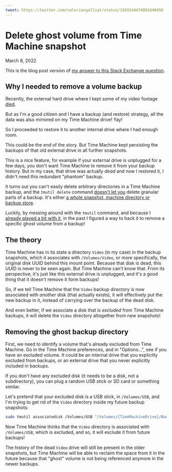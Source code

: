 ```yaml
---
tweet: https://twitter.com/valeriangalliat/status/1501544474081640456
---
```


# Delete ghost volume from Time Machine snapshot
March 8, 2022

This is the blog post version of
[my answer to this Stack Exchange question](https://apple.stackexchange.com/a/438077/452681).

## Why I needed to remove a volume backup

Recently, the external hard drive where I kept some of my video footage
[died](https://twitter.com/valeriangalliat/status/1491106467310489604).

But as I'm a good citizen and I have a backup (and restore) strategy,
all the data was also mirrored on my Time Machine drive! Yay!

So I proceeded to restore it to another internal drive where I had
enough room.

This could be the end of the story. But Time Machine kept persisting the
backups of that old external drive in all further snapshots.

This is a nice feature, for example if your external drive is unplugged
for a few days, you don't want Time Machine to remove it from your
backup history. But in my case, that drive was actually *dead* and now I
restored it, I didn't need this redundant "phantom" backup.

It turns out you can't easily delete arbitrary directories in a Time
Machine backup, and the `tmutil delete` command [doesn't let you](https://apple.stackexchange.com/q/333767/452681)
delete granular parts of a backup. It's either [a whole snapshot, machine directory or backup store](https://apple.stackexchange.com/a/357114/452681).

Luckily, by messing around with the `tmutil` command, and because I
[already played a bit with it](../../2021/11/yearly-hackintosh-upgrade-macos-monterey-with-opencore.md#finalizing),
in the past I figured a way to hack it to remove a specific ghost volume
from a backup!

## The theory

Time Machine has in its state a directory `Video` (in my case) in the
backup snapshots, which it associates with `/Volumes/Video`, or more
specifically, the original disk UUID behind this mount point. Because
that disk is dead, this UUID is never to be seen again. But Time Machine
can't know that. From its perspective, it's just like this external
drive is unplugged, and it's a good thing that it doesn't remove it form
backups!

So, if we tell Time Machine that the `Video` backup directory is now
associated with *another* disk (that actually exists), it will
effectively put the new backup in it, instead of carrying over the
backup of the dead disk.

And even better, if we associate a disk that is *excluded* from Time
Machine backups, it will delete the `Video` directory altogether from
new snapshots!

## Removing the ghost backup directory

First, we need to identify a volume that's already excluded from Time
Machine. Go in the Time Machine preferences, and in "Options...", see if
you have an excluded volume. It could be an internal drive that you
explicitly excluded from backups, or an external drive that you never
explicitly included in backups.

If you don't have any excluded disk (it needs to be a disk, not a
subdirectory), you can plug a random USB stick or SD card or something
similar.

Let's pretend that your excluded disk is a USB stick, in `/Volumes/USB`,
and I'm trying to get rid of the `Video` directory inside my future backup
snapshots:

```sh
sudo tmutil associatedisk /Volumes/USB "/Volumes/{TimeMachineDrive}/Backups.backupdb/{MachineDirectory}/Latest/Video"
```

Now Time Machine thinks that the `Video` directory is associated with
`/Volumes/USB`, which is excluded, and so, it will exclude it from
future backups!

The history of the dead `Video` drive will still be present in the older
snapshots, but Time Machine will be able to reclaim the space from it in
the future because that "ghost" volume is not being referenced anymore
in the newer backups.
